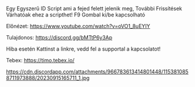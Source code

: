 Egy Egyszerű ID Script ami a fejed felett jelenik meg, További Frissítések Várhatóak ehez a scripthet!
F9 Gombal ki/be kapcsolható

Előnézet: https://www.youtube.com/watch?v=oVO1_8uEYIY

Tulajdonos: https://discord.gg/bMTtP6y3Ap

Hiba esetén Kattinst a linkre, vedd fel a supportal a kapcsolatot! 

Tebex: https://timo.tebex.io/

https://cdn.discordapp.com/attachments/966783613414801448/1153810858711973888/20230915165711_1.jpg
